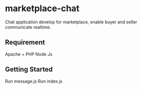# marketplace-chat
Chat application develop for marketplace, enable buyer and seller communicate realtime.

## Requirement
Apache + PHP
Node Js

## Getting Started
Run message.js
Run index.js
